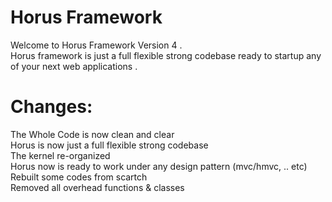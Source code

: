 Horus Framework
========
Welcome to Horus Framework Version 4 . <br />
Horus framework is just a full flexible strong codebase ready to startup any of your 
next web applications . <br />


Changes:
========
The Whole Code is now clean and clear <br />
Horus is now just a full flexible strong codebase<br />
The kernel re-organized<br />
Horus now is ready to work under any design pattern (mvc/hmvc, .. etc)<br />
Rebuilt some codes from scartch<br />
Removed all overhead functions & classes<br /> 